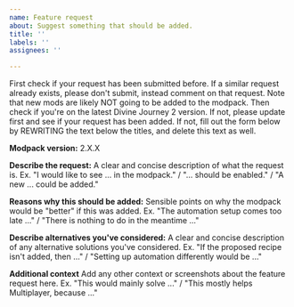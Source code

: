 ```yaml
---
name: Feature request
about: Suggest something that should be added.
title: ''
labels: ''
assignees: ''

---
```


First check if your request has been submitted before. If a similar request already exists, please don't submit, instead comment on that request. Note that new mods are likely NOT going to be added to the modpack. Then check if you're on the latest Divine Journey 2 version. If not, please update first and see if your request has been added. If not, fill out the form below by REWRITING the text below the titles, and delete this text as well.

**Modpack version:**
2.X.X

**Describe the request:**
A clear and concise description of what the request is.
Ex. "I would like to see ... in the modpack." / "... should be enabled." / "A new ... could be added."

**Reasons why this should be added:**
Sensible points on why the modpack would be "better" if this was added.
Ex. "The automation setup comes too late ..." / "There is nothing to do in the meantime ..."

**Describe alternatives you've considered:**
A clear and concise description of any alternative solutions you've considered.
Ex. "If the proposed recipe isn't added, then ..." / "Setting up automation differently would be ..."

**Additional context**
Add any other context or screenshots about the feature request here.
Ex. "This would mainly solve ..." / "This mostly helps Multiplayer, because ..."
